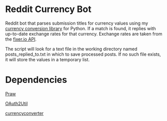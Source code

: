 # Reddit Currency Bot
Reddit bot that parses submission titles for currency values using my [currency conversion library](https://github.com/cp2846/currency-converter) for Python.
If a match is found, it replies with up-to-date exchange rates for that currency. Exchange rates are taken from the [fixer.io API](http://fixer.io).

The script will look for a text file in the working directory named posts_replied_to.txt in which to save processed posts. If no such file exists, it will store the values in a temporary list.

# Dependencies
[Praw](https://github.com/praw-dev/praw)

[OAuth2Util](https://github.com/SmBe19/praw-OAuth2Util)

[currencyconverter](https://github.com/cp2846/currency-converter)

